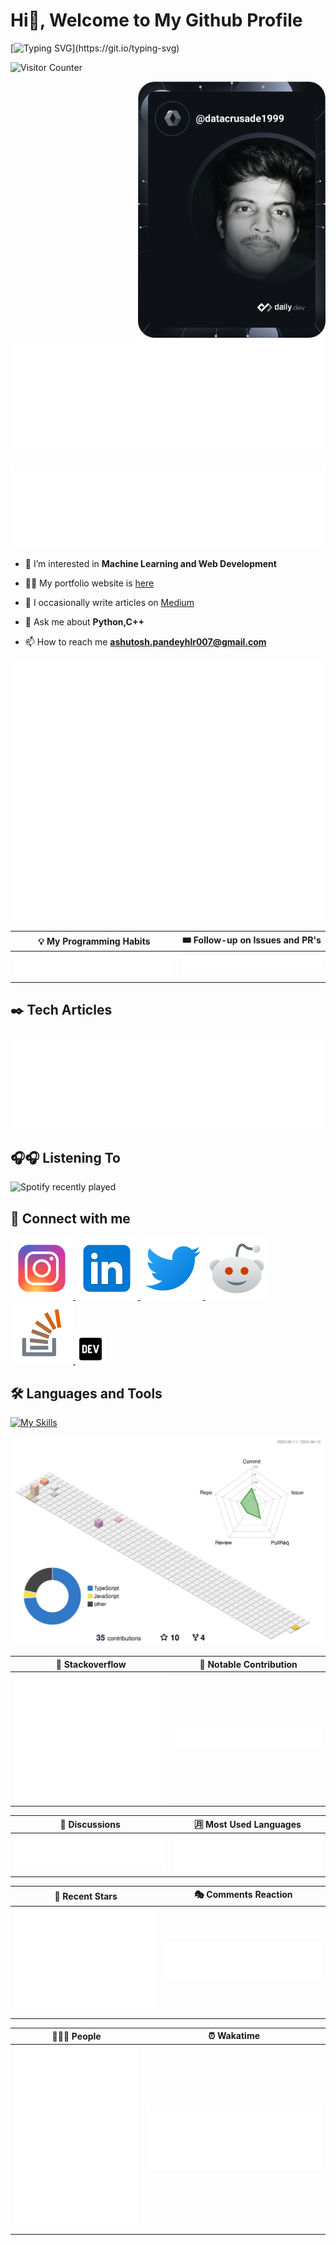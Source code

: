 # Hi👋, Welcome to My Github Profile

[![Typing SVG](https://readme-typing-svg.herokuapp.com?font=Rubik+Moonrocks&size=60&center=true&vCenter=true&width=1500&height=300&lines=Hi%2C+I'm+Ashutosh+Pandey.;I'm+a+Web+Developer+and+a+Technical+Writer.)](https://git.io/typing-svg)

![Visitor Counter](https://komarev.com/ghpvc/?username=DataCrusade1999&style=plastic&color=blueviolet)

<a href="https://app.daily.dev/DataCrusade1999"><img src="https://github.com/DataCrusade1999/DataCrusade1999/blob/master/devcard.svg" width="300" alt="Ashutosh's Dev Card" align="right"/></a>

![ 🙋 Introduction](./metrics.plugin.introduction.svg)

![ 🏆 Achievements](./metrics.plugin.achievements.compact.svg)

- 🌱 I’m interested in **Machine Learning and Web Development**

- 👨‍💻 My portfolio website is [here](https://ashutosh-pandey.is-a.dev/)

- 📝 I occasionally write articles on [Medium](https://medium.com/@ashutosh.pandeyhlr007)

- 💬 Ask me about **Python,C++**

- 📫 How to reach me **ashutosh.pandeyhlr007@gmail.com**

![xkcd](./metrics.plugin.screenshot.svg)

|                 💡 My Programming Habits                 |                    🎟️ Follow-up on Issues and PR's                     |
| :------------------------------------------------------: | :--------------------------------------------------------------------: |
| ![Programming Habits](./metrics.plugin.habits.facts.svg) | ![Follow-up on Issues and PR's](./metrics.plugin.followup.indepth.svg) |

## ✒️ Tech Articles

![Latest Article](./metrics.plugin.posts.full.svg)

## 🎧🎧 Listening To

![Spotify recently played](https://spotify-recently-played-readme.vercel.app/api?user=5n2bcwz8z1ow9ew8oc0oavrh9&width=600)

## 🔗 Connect with me

<span>
 <a href="https://www.instagram.com/ashutosh_pandey1999/">
 <img src="./icons8-instagram-50.svg">
 </a>
</span>
<span>
 <a href="https://www.linkedin.com/in/ashutosh-pandey-25bbba15b/">
 <img src="./icons8-linkedin-50.svg">
 </a>
 </span>
<span>
 <a href="https://twitter.com/DataCrusade1999">
 <img src="./icons8-twitter-50.svg">
 </a>
 </span>
<span>
 <a href="https://www.reddit.com/user/DataCrusade1999">
 <img src="./icons8-reddit-50.svg">
 </a>
 </span>
<span>
 <a href="https://stackoverflow.com/users/13128057/datacrusade1999?tab=profile">
 <img src="./icons8-stack-overflow-50.svg">
 </a>
 </span>
 <span>
 <a href="https://dev.to/datacrusade1999">
 <img src="./dev-to.png">
 </a>
</span>

## 🛠️ Languages and Tools

[![My Skills](https://skillicons.dev/icons?i=js,aws,gcp,docker,py,nextjs,tensorflow,pytorch,react,bash,django,git,vim,linux)](https://skillicons.dev)

![commit-graph](./profile-3d-contrib/profile-south-season-animate.svg)

|                   💬 Stackoverflow                   |                    🎩 Notable Contribution                     |
| :--------------------------------------------------: | :------------------------------------------------------------: |
| ![Stackoverflow](./metrics.plugin.stackoverflow.svg) | ![Notable Contributions](./metrics.plugin.notable.indepth.svg) |

|                  💬 Discussions                  |                   🈷️ Most Used Languages                    |
| :----------------------------------------------: | :---------------------------------------------------------: |
| ![Discussions](./metrics.plugin.discussions.svg) | ![Indepth Analysis](./metrics.plugin.languages.indepth.svg) |

|               🌟 Recent Stars               |                 🎭 Comments Reaction                  |
| :-----------------------------------------: | :---------------------------------------------------: |
| ![Recent Stars](./metrics.plugin.stars.svg) | ![Comments Reactions](./metrics.plugin.reactions.svg) |

|                     🧑‍🤝‍🧑 People                     |                ⏰ Wakatime                 |
| :-----------------------------------------------: | :----------------------------------------: |
| ![People](./metrics.plugin.people.repository.svg) | ![Wakatime](./metrics.plugin.wakatime.svg) |
